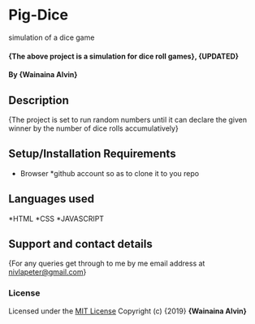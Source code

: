 # Pig-Dice
simulation of a dice game
#### {The above project is a simulation for dice roll games}, {UPDATED}
#### By **{Wainaina Alvin}**
## Description
{The project is set to run random numbers until it can declare the given winner by the number of dice rolls accumulatively}
## Setup/Installation Requirements
* Browser
*github account so as to clone it to you repo

## Languages used
*HTML
*CSS
*JAVASCRIPT
## Support and contact details
{For any queries get through to me by me email address at nivlapeter@gmail.com}
### License
Licensed under the [MIT License](LICENSE)
Copyright (c) {2019} 
**{Wainaina Alvin}**
